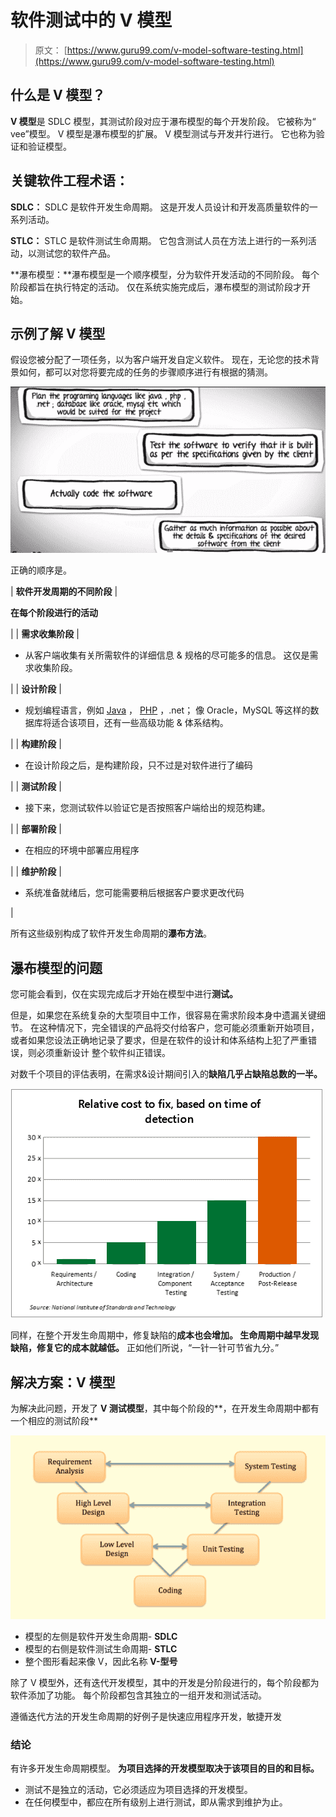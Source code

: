 # 软件测试中的 V 模型

> 原文： [https://www.guru99.com/v-model-software-testing.html](https://www.guru99.com/v-model-software-testing.html)

## 什么是 V 模型？

**V 模型**是 SDLC 模型，其测试阶段对应于瀑布模型的每个开发阶段。 它被称为“ vee”模型。 V 模型是瀑布模型的扩展。 V 模型测试与开发并行进行。 它也称为验证和验证模型。

## 关键软件工程术语：

**SDLC：** SDLC 是软件开发生命周期。 这是开发人员设计和开发高质量软件的一系列活动。

**STLC：** STLC 是软件测试生命周期。 它包含测试人员在方法上进行的一系列活动，以测试您的软件产品。

**瀑布模型：**瀑布模型是一个顺序模型，分为软件开发活动的不同阶段。 每个阶段都旨在执行特定的活动。 仅在系统实施完成后，瀑布模型的测试阶段才开始。

## 示例了解 V 模型

假设您被分配了一项任务，以为客户端开发自定义软件。 现在，无论您的技术背景如何，都可以对您将要完成的任务的步骤顺序进行有根据的猜测。

![What is V Model? Learn with a Case Study using SDLC & STLC](img/7442608a71be78abecb4752fa2573f90.png "Guide to SDLC , STLC & V-Model")

正确的顺序是。

| **软件开发周期的不同阶段** | 

**在每个阶段进行的活动**

 |
| **需求收集阶段** | 

*   从客户端收集有关所需软件的详细信息 & 规格的尽可能多的信息。 这仅是需求收集阶段。

 |
| **设计阶段** | 

*   规划编程语言，例如 [Java](/java-tutorial.html) ， [PHP](/php-tutorials.html) ，.net； 像 Oracle，MySQL 等这样的数据库将适合该项目，还有一些高级功能 & 体系结构。

 |
| **构建阶段** | 

*   在设计阶段之后，是构建阶段，只不过是对软件进行了编码

 |
| **测试阶段** | 

*   接下来，您测试软件以验证它是否按照客户端给出的规范构建。

 |
| **部署阶段** | 

*   在相应的环境中部署应用程序

 |
| **维护阶段** | 

*   系统准备就绪后，您可能需要稍后根据客户要求更改代码

 |

所有这些级别构成了软件开发生命周期的**瀑布方法**。

## 瀑布模型的问题

您可能会看到，仅在实现完成后才开始在模型中进行**测试。**

但是，如果您在系统复杂的大型项目中工作，很容易在需求阶段本身中遗漏关键细节。 在这种情况下，完全错误的产品将交付给客户，您可能必须重新开始项目，或者如果您设法正确地记录了要求，但是在软件的设计和体系结构上犯了严重错误，则必须重新设计 整个软件纠正错误。

对数千个项目的评估表明，在需求&设计期间引入的**缺陷几乎占缺陷总数的一半。**

![Guide to SDLC , STLC & V-Model](img/796df0699eb8233b66fec05e9b374e7d.png "Guide to SDLC , STLC & V-Model")

同样，在整个开发生命周期中，修复缺陷的**成本也会增加。 生命周期中越早发现缺陷，修复它的成本就越低。** 正如他们所说，“一针一针可节省九分。”

## 解决方案：V 模型

为解决此问题，开发了 **V 测试模型**，其中每个阶段的**，在开发生命周期中都有一个相应的测试阶段**

![v model](img/d6721598d2abc0490bde40172b3e941d.png "Guide to SDLC , STLC & V-Model")

*   模型的左侧是软件开发生命周期- **SDLC**
*   模型的右侧是软件测试生命周期- **STLC**
*   整个图形看起来像 V，因此名称 **V-型号**

除了 V 模型外，还有迭代开发模型，其中的开发是分阶段进行的，每个阶段都为软件添加了功能。 每个阶段都包含其独立的一组开发和测试活动。

遵循迭代方法的开发生命周期的好例子是快速应用程序开发，敏捷开发

### 结论

有许多开发生命周期模型。 **为项目选择的开发模型取决于该项目的目的和目标。**

*   测试不是独立的活动，它必须适应为项目选择的开发模型。
*   在任何模型中，都应在所有级别上进行测试，即从需求到维护为止。